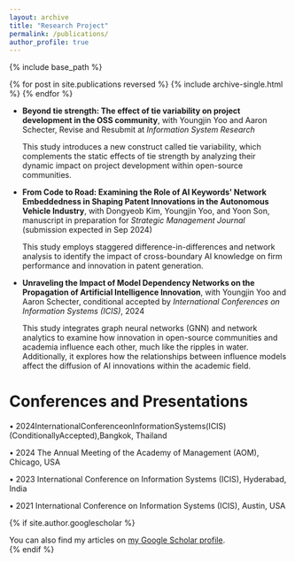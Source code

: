 ```yaml
---
layout: archive
title: "Research Project"
permalink: /publications/
author_profile: true
---
```




{% include base_path %}

{% for post in site.publications reversed %}
  {% include archive-single.html %}
{% endfor %}


* **Beyond tie strength: The effect of tie variability on project development in the OSS community**, with Youngjin Yoo and Aaron Schecter, Revise and Resubmit at *Information System Research*

  This study introduces a new construct called tie variability, which complements the static effects of tie strength by analyzing their dynamic impact on project development within open-source communities.
  
* **From Code to Road: Examining the Role of AI Keywords' Network Embeddedness in Shaping Patent Innovations in the Autonomous Vehicle Industry**, with Dongyeob Kim, Youngjin Yoo, and Yoon Son, manuscript in preparation for *Strategic Management Journal* (submission expected in Sep 2024)

  This study employs staggered difference-in-differences and network analysis to identify the impact of cross-boundary AI knowledge on firm performance and innovation in patent generation.
  
* **Unraveling the Impact of Model Dependency Networks on the Propagation of Artificial Intelligence Innovation**, with Youngjin Yoo and Aaron Schecter, conditional accepted by *International Conferences on Information Systems (ICIS)*, 2024

  This study integrates graph neural networks (GNN) and network analytics to examine how innovation in open-source communities and academia influence each other, much like the ripples in water. Additionally, it explores how the relationships between influence models affect the diffusion of AI innovations within the academic field.

Conferences and Presentations
=====

 • 2024InternationalConferenceonInformationSystems(ICIS)(ConditionallyAccepted),Bangkok, Thailand 
 
 • 2024 The Annual Meeting of the Academy of Management (AOM), Chicago, USA
 
 • 2023 International Conference on Information Systems (ICIS), Hyderabad, India
 
 • 2021 International Conference on Information Systems (ICIS), Austin, USA


{% if site.author.googlescholar %}
  <div class="wordwrap">You can also find my articles on <a href="{{site.author.googlescholar}}">my Google Scholar profile</a>.</div>
{% endif %}
